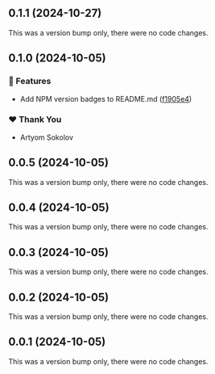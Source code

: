 ## 0.1.1 (2024-10-27)

This was a version bump only, there were no code changes.

## 0.1.0 (2024-10-05)


### 🚀 Features

- Add NPM version badges to README.md ([f1905e4](https://github.com/applicazza/datalexor/commit/f1905e4))

### ❤️  Thank You

- Artyom Sokolov

## 0.0.5 (2024-10-05)

This was a version bump only, there were no code changes.

## 0.0.4 (2024-10-05)

This was a version bump only, there were no code changes.

## 0.0.3 (2024-10-05)

This was a version bump only, there were no code changes.

## 0.0.2 (2024-10-05)

This was a version bump only, there were no code changes.

## 0.0.1 (2024-10-05)

This was a version bump only, there were no code changes.
